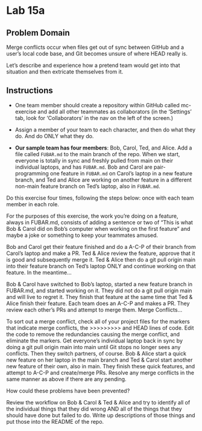 # Lab 15a

## Problem Domain

Merge conflicts occur when files get out of sync between GitHub and a user’s local code base, and Git becomes unsure of where HEAD really is.

Let’s describe and experience how a pretend team would get into that situation and then extricate themselves from it.

## Instructions

* One team member should create a repository within GitHub called mc-exercise and add all other teammates as collaborators
(in the ‘Settings’ tab, look for ‘Collaborators’ in the nav on the left of the screen.)
* Assign a member of your team to each character, and then do what they do. And do ONLY what they do.

* **Our sample team has four members**: Bob, Carol, Ted, and Alice. Add a file called `FUBAR.md` to the main branch of the repo.
When we start, everyone is totally in sync and freshly pulled from main on their individual laptops, and has `FUBAR.md`. Bob and
Carol are pair-programming one feature in `FUBAR.md` on Carol’s laptop in a new feature branch, and Ted and Alice are working on
another feature in a different non-main feature branch on Ted’s laptop, also in `FUBAR.md`.

Do this exercise four times, following the steps below: once with each team member in each role.

For the purposes of this exercise, the work you’re doing on a feature, always in FUBAR.md, consists of adding a sentence or two of
“This is what Bob & Carol did on Bob’s computer when working on the first feature” and maybe a joke or something to keep your teammates amused.

Bob and Carol get their feature finished and do a A-C-P of their branch from Carol’s laptop and make a PR.
Ted & Alice review the feature, approve that it is good and subsequently merge it.
Ted & Alice then do a git pull origin main into their feature branch on Ted’s laptop ONLY and continue working on that feature.
In the meantime…

Bob & Carol have switched to Bob’s laptop, started a new feature branch in FUBAR.md, and started working on it. They did not do a git pull
origin main and will live to regret it.
They finish that feature at the same time that Ted & Alice finish their feature.
Each team does an A-C-P and makes a PR.
They review each other’s PRs and attempt to merge them.
Merge Conflicts…

To sort out a merge conflict, check all of your project files for the markers that indicate merge conflicts, the >>>>>>>>> and HEAD lines of code.
Edit the code to remove the redundancies causing the merge conflict, and eliminate the markers.
Get everyone’s individual laptop back in sync by doing a git pull origin main into main until Git stops no longer sees any conflicts.
Then they switch partners, of course. Bob & Alice start a quick new feature on her laptop in the main branch and Ted & Carol start another new
feature of their own, also in main.
They finish these quick features, and attempt to A-C-P and create/merge PRs.
Resolve any merge conflicts in the same manner as above if there are any pending.

How could these problems have been prevented?

Review the workflow on Bob & Carol & Ted & Alice and try to identify all of the individual things that they did wrong AND all of the things that they
should have done but failed to do. Write up descriptions of those things and put those into the README of the repo.
